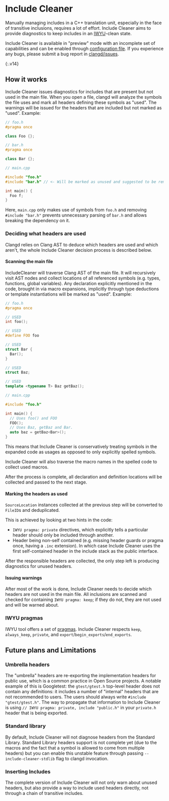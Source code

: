 # Include Cleaner

Manually managing includes in a C++ translation unit, especially in the face of
transitive inclusions, requires a lot of effort. Include Cleaner aims to
provide diagnostics to keep includes in an
[IWYU](https://include-what-you-use.org/)-clean state.

Include Cleaner is available in "preview" mode with an incomplete set of
capabilities and can be enabled through [configuration
file](/config#unusedincludes). If you experience any bugs, please submit a bug
report in [clangd/issues](https://github.com/clangd/clangd/issues).

{:.v14}

## How it works

Include Cleaner issues diagnostics for includes that are present but not used
in the main file. When you open a file, clangd will analyze the symbols the
file uses and mark all headers defining these symbols as "used". The warnings
will be issued for the headers that are included but not marked as "used".
Example:

```c++
// foo.h
#pragma once

class Foo {};
```

```c++
// bar.h
#pragma once

class Bar {};
```

```c++
// main.cpp

#include "foo.h"
#include "bar.h" // <- Will be marked as unused and suggested to be removed.

int main() {
  Foo f;
}
```

Here, `main.cpp` only makes use of symbols from `foo.h` and removing `#include
"bar.h"` prevents unnecessary parsing of `bar.h` and allows breaking the
dependency on it.

### Deciding what headers are used

Clangd relies on Clang AST to deduce which headers are used and which aren't,
the whole Include Cleaner decision process is described below.

#### Scanning the main file

IncludeCleaner will traverse Clang AST of the main file. It will recursively
visit AST nodes and collect locations of all referenced symbols (e.g.  types,
functions, global variables). Any declaration explicitly mentioned in the code,
brought in via macro expansions, implicitly through type deductions or template
instantiations will be marked as "used". Example:

```c++
// foo.h
#pragma once

// USED
int foo();

// USED
#define FOO foo

// USED
struct Bar {
  Bar();
}

// USED
struct Baz;

// USED
template <typename T> Baz getBaz();
```

```c++
// main.cpp

#include "foo.h"

int main() {
  // Uses foo() and FOO
  FOO();
  // Uses Baz, getBaz and Bar.
  auto baz = getBaz<Bar>();
}
```

This means that Include Cleaner is conservatively treating symbols in the
expanded code as usages as opposed to only explicitly spelled symbols.

Include Cleaner will also traverse the macro names in the spelled code to
collect used macros.

After the process is complete, all declaration and definition locations will be
collected and passed to the next stage.

#### Marking the headers as used

`SourceLocation` instances collected at the previous step will be converted to
`FileID`s and deduplicated.

This is achieved by looking at two hints in the code:

- `IWYU pragma: private` directives, which explicitly tells a particular header
  should only be included through another.
- Header being non-self contained (e.g. missing header guards or pragma once,
  having a `.inc` extension). In which case Include Cleaner uses the first
  self-contained header in the include stack as the public interface.

After the responsible headers are collected, the only step left is producing
diagnostics for unused headers.

#### Issuing warnings

After most of the work is done, Include Cleaner needs to decide which headers
are not used in the main file. All inclusions are scanned and checked for
containing `IWYU pragma: keep`; if they do not, they are not used and will be
warned about.

### IWYU pragmas

IWYU tool offers a set of
[pragmas](https://github.com/include-what-you-use/include-what-you-use/blob/master/docs/IWYUPragmas.md).
Include Cleaner respects `keep`, `always_keep`, `private`, and
`export`/`begin_exports`/`end_exports`.

## Future plans and Limitations

### Umbrella headers

The "umbrella" headers are re-exporting the implementation headers for public
use, which is a common practice in Open Source projects. A notable example of
this is Googletest: the `gtest/gtest.h` top-level header does not contain any
definitions: it includes a number of "internal" headers that are not
recommended to users. The users should always write `#include
"gtest/gtest.h"`. The way to propagate that information to Include Cleaner is
using `// IWYU pragma: private, include "public.h"` in your `private.h` header
that is being exported.

### Standard library

By default, Include Cleaner will not diagnose headers from the Standard
Library. Standard Library headers support is not complete yet (due to the
macros and the fact that a symbol is allowed to come from multiple headers) but
you can enable this unstable feature through passing `--include-cleaner-stdlib`
flag to clangd invocation.

### Inserting Includes

The complete version of Include Cleaner will not only warn about unused
headers, but also provide a way to include used headers directly, not through a
chain of transitive includes.

